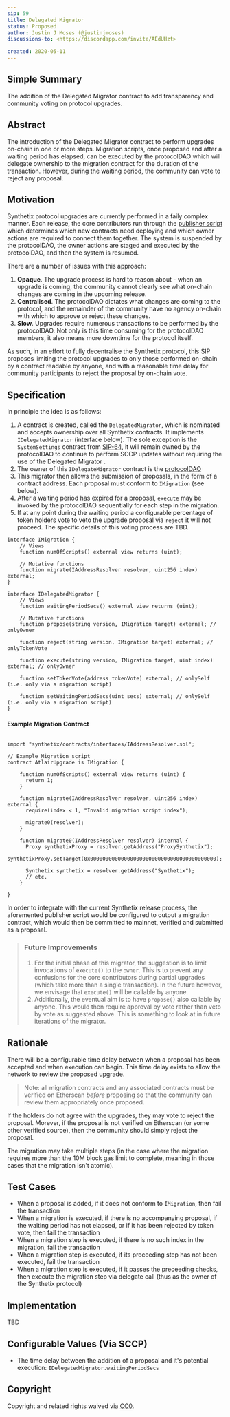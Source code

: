 ```yaml
---
sip: 59
title: Delegated Migrator
status: Proposed
author: Justin J Moses (@justinjmoses)
discussions-to: <https://discordapp.com/invite/AEdUHzt>

created: 2020-05-11
---
```


<!--You can leave these HTML comments in your merged SIP and delete the visible duplicate text guides, they will not appear and may be helpful to refer to if you edit it again. This is the suggested template for new SIPs. Note that an SIP number will be assigned by an editor. When opening a pull request to submit your SIP, please use an abbreviated title in the filename, `sip-draft_title_abbrev.md`. The title should be 44 characters or less.-->

## Simple Summary

<!--"If you can't explain it simply, you don't understand it well enough." Provide a simplified and layman-accessible explanation of the SIP.-->

The addition of the Delegated Migrator contract to add transparency and community voting on protocol upgrades.

## Abstract

<!--A short (~200 word) description of the technical issue being addressed.-->

The introduction of the Delegated Migrator contract to perform upgrades on-chain in one or more steps. Migration scripts, once proposed and after a waiting period has elapsed, can be executed by the protocolDAO which will delegate ownership to the migration contract for the duration of the transaction. However, during the waiting period, the community can vote to reject any proposal.

## Motivation

<!--The motivation is critical for SIPs that want to change Synthetix. It should clearly explain why the existing protocol specification is inadequate to address the problem that the SIP solves. SIP submissions without sufficient motivation may be rejected outright.-->

Synthetix protocol upgrades are currently performed in a faily complex manner. Each release, the core contributors run through the [publisher script](https://docs.synthetix.io/contracts/publisher/) which determines which new contracts need deploying and which owner actions are required to connect them together. The system is suspended by the protocolDAO, the owner actions are staged and executed by the protocolDAO, and then the system is resumed.

There are a number of issues with this approach:

1. **Opaque**. The upgrade process is hard to reason about - when an upgrade is coming, the community cannot clearly see what on-chain changes are coming in the upcoming release.
2. **Centralised**. The protocolDAO dictates what changes are coming to the protocol, and the remainder of the community have no agency on-chain with which to approve or reject these changes.
3. **Slow**. Upgrades require numerous transactions to be performed by the protocolDAO. Not only is this time consuming for the protocolDAO members, it also means more downtime for the protocol itself.

As such, in an effort to fully decentralise the Synthetix protocol, this SIP proposes limiting the protocol upgrades to only those performed on-chain by a contract readable by anyone, and with a reasonable time delay for community participants to reject the proposal by on-chain vote.

## Specification

<!--The technical specification should describe the syntax and semantics of any new feature.-->

In principle the idea is as follows:

1. A contract is created, called the `DelegatedMigrator`, which is nominated and accepts ownership over all Synthetix contracts. It implements `IDelegatedMigrator` (interface below). The sole exception is the `SystemSettings` contract from [SIP-64](./sip-64.md), it will remain owned by the protocolDAO to continue to perform SCCP updates without requiring the use of the Delegated Migrator .
2. The owner of this `IDelegateMigrator` contract is the [protocolDAO](https://etherscan.io/address/protocoldao.snx.eth)
3. This migrator then allows the submission of proposals, in the form of a contract address. Each proposal must conform to `IMigration` (see below).
4. After a waiting period has expired for a proposal, `execute` may be invoked by the protocolDAO sequentially for each step in the migration.
5. If at any point during the waiting period a configurable percentage of token holders vote to veto the upgrade proposal via `reject` it will not proceed. The specific details of this voting process are TBD.

```solidity
interface IMigration {
    // Views
    function numOfScripts() external view returns (uint);

    // Mutative functions
    function migrate(IAddressResolver resolver, uint256 index) external;
}

interface IDelegatedMigrator {
    // Views
    function waitingPeriodSecs() external view returns (uint);

    // Mutative functions
    function propose(string version, IMigration target) external; // onlyOwner

    function reject(string version, IMigration target) external; // onlyTokenVote

    function execute(string version, IMigration target, uint index) external; // onlyOwner

    function setTokenVote(address tokenVote) external; // onlySelf (i.e. only via a migration script)

    function setWaitingPeriodSecs(uint secs) external; // onlySelf (i.e. only via a migration script)
}
```

#### Example Migration Contract

```solidity

import "synthetix/contracts/interfaces/IAddressResolver.sol";

// Example Migration script
contract AtlairUpgrade is IMigration {

    function numOfScripts() external view returns (uint) {
      return 1;
    }

    function migrate(IAddressResolver resolver, uint256 index) external {
      require(index < 1, "Invalid migration script index");

      migrate0(resolver);
    }

    function migrate0(IAddressResolver resolver) internal {
      Proxy synthetixProxy = resolver.getAddress("ProxySynthetix");
      synthetixProxy.setTarget(0x00000000000000000000000000000000000000000);

      Synthetix synthetix = resolver.getAddress("Synthetix");
      // etc.
    }

}
```

In order to integrate with the current Synthetix release process, the aforemented publisher script would be configured to output a migration contract, which would then be committed to mainnet, verified and submitted as a proposal.

> ### Future Improvements
>
> 1. For the initial phase of this migrator, the suggestion is to limit invocations of `execute()` to the `owner`. This is to prevent any confusions for the core contributors during partial upgrades (which take more than a single transaction). In the future however, we envisage that `execute()` will be callable by anyone.
> 2. Additionally, the eventual aim is to have `propose()` also callable by anyone. This would then require approval by vote rather than veto by vote as suggested above. This is something to look at in future iterations of the migrator.

## Rationale

<!--The rationale fleshes out the specification by describing what motivated the design and why particular design decisions were made. It should describe alternate designs that were considered and related work, e.g. how the feature is supported in other languages. The rationale may also provide evidence of consensus within the community, and should discuss important objections or concerns raised during discussion.-->

There will be a configurable time delay between when a proposal has been accepted and when execution can begin. This time delay exists to allow the network to review the proposed upgrade.

> Note: all migration contracts and any associated contracts must be verified on Etherscan _before_ proposing so that the community can review them appropriately once proposed.

If the holders do not agree with the upgrades, they may vote to reject the proposal. Morever, if the proposal is not verified on Etherscan (or some other verified source), then the community should simply reject the proposal.

The migration may take multiple steps (in the case where the migration requires more than the 10M block gas limit to complete, meaning in those cases that the migration isn't atomic).

## Test Cases

<!--Test cases for an implementation are mandatory for SIPs but can be included with the implementation..-->

- When a proposal is added, if it does not conform to `IMigration`, then fail the transaction
- When a migration is executed, if there is no accompanying proposal, if the waiting period has not elapsed, or if it has been rejected by token vote, then fail the transaction
- When a migration step is executed, if there is no such index in the migration, fail the transaction
- When a migration step is executed, if its preceeding step has not been executed, fail the transaction
- When a migration step is executed, if it passes the preceeding checks, then execute the migration step via delegate call (thus as the owner of the Synthetix protocol)

## Implementation

<!--The implementations must be completed before any SIP is given status "Implemented", but it need not be completed before the SIP is "Approved". While there is merit to the approach of reaching consensus on the specification and rationale before writing code, the principle of "rough consensus and running code" is still useful when it comes to resolving many discussions of API details.-->

TBD

## Configurable Values (Via SCCP)

<!--Please list all values configurable via SCCP under this implementation.-->

- The time delay between the addition of a proposal and it's potential execution: `IDelegatedMigrator.waitingPeriodSecs`

## Copyright

Copyright and related rights waived via [CC0](https://creativecommons.org/publicdomain/zero/1.0/).
